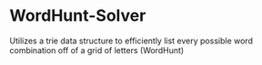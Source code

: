 # WordHunt-Solver
Utilizes a trie data structure to efficiently list every possible word combination off of a grid of letters (WordHunt)
